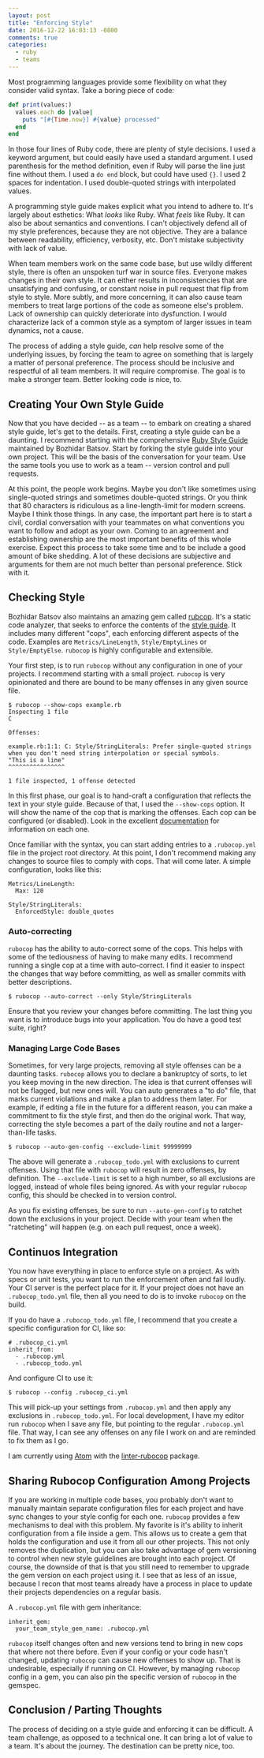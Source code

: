 ```yaml
---
layout: post
title: "Enforcing Style"
date: 2016-12-22 16:03:13 -0800
comments: true
categories:
  - ruby
  - teams
---
```


Most programming languages provide some flexibility on what they consider valid syntax. Take a boring piece of code:

```ruby
def print(values:)
  values.each do |value|
    puts "[#{Time.now}] #{value} processed"
  end
end
```

In those four lines of Ruby code, there are plenty of style decisions. I used a keyword argument, but could easily have used a standard argument. I used parenthesis for the method definition, even if Ruby will parse the line just fine without them. I used a `do end` block, but could have used `{}`. I used 2 spaces for indentation. I used double-quoted strings with interpolated values.

A programming style guide makes explicit what you intend to adhere to. It's largely about esthetics: What *looks* like Ruby. What *feels* like Ruby. It can also be about semantics and conventions. I can't objectively defend all of my style preferences, because they are not objective. They are a balance between readability, efficiency, verbosity, etc. Don't mistake subjectivity with lack of value.

When team members work on the same code base, but use wildly different style, there is often an unspoken turf war in source files. Everyone makes changes in their own style. It can either results in inconsistencies that are unsatisfying and confusing, or constant noise in pull request that flip from style to style. More subtly, and more concerning, it can also cause team members to treat large portions of the code as someone else's problem. Lack of ownership can quickly deteriorate into dysfunction. I would characterize lack of a common style as a symptom of larger issues in team dynamics, not a cause.

The process of adding a style guide, *can* help resolve some of the underlying issues, by forcing the team to agree on something that is largely a matter of personal preference. The process should be inclusive and respectful of all team members. It will require compromise. The goal is to make a stronger team. Better looking code is nice, to.


## Creating Your Own Style Guide

Now that you have decided -- as a team -- to embark on creating a shared style guide, let's get to the details. First, creating a style guide can be a daunting. I recommend starting with the comprehensive [Ruby Style Guide][ruby_style_guide] maintained by Bozhidar Batsov. Start by forking the style guide into your own project. This will be the basis of the conversation for your team. Use the same tools you use to work as a team -- version control and pull requests.

At this point, the people work begins. Maybe you don't like sometimes using single-quoted strings and sometimes double-quoted strings. Or you think that 80 characters is ridiculous as a line-length-limit for modern screens. Maybe I think those things. In any case, the important part here is to start a civil, cordial conversation with your teammates on what conventions you want to follow and adopt as your own. Coming to an agreement and establishing ownership are the most important benefits of this whole exercise. Expect this process to take some time and to be include a good amount of bike shedding. A lot of these decisions are subjective and arguments for them are not much better than personal preference. Stick with it.

## Checking Style

Bozhidar Batsov also maintains an amazing gem called [rubcop][rubocop]. It's a static code analyzer, that seeks to enforce the contents of the [style guide][ruby_style_guide]. It includes many different "cops", each enforcing different aspects of the code. Examples are `Metrics/LineLength`, `Style/EmptyLines` or `Style/EmptyElse`. `rubocop` is highly configurable and extensible.

Your first step, is to run `rubocop` without any configuration in one of your projects. I recommend starting with a small project. `rubocop` is very opinionated and there are bound to be many offenses in any given source file.

```
$ rubocop --show-cops example.rb
Inspecting 1 file
C

Offenses:

example.rb:1:1: C: Style/StringLiterals: Prefer single-quoted strings when you don't need string interpolation or special symbols.
"This is a line"
^^^^^^^^^^^^^^^^

1 file inspected, 1 offense detected
```

In this first phase, our goal is to hand-craft a configuration that reflects the text in your style guide. Because of that, I used the `--show-cops` option. It will show the name of the cop that is marking the offenses. Each cop can be configured (or disabled). Look in the excellent [documentation][rubocop_docs] for information on each one.

Once familiar with the syntax, you can start adding entries to a `.rubocop.yml` file in the project root directory. At this point, I don't recommend making any changes to source files to comply with cops. That will come later. A simple configuration, looks like this:

```
Metrics/LineLength:
  Max: 120

Style/StringLiterals:
  EnforcedStyle: double_quotes
```

### Auto-correcting

`rubocop` has the ability to auto-correct some of the cops. This helps with some of the tediousness of having to make many edits. I recommend running a single cop at a time with auto-correct. I find it easier to inspect the changes that way before committing, as well as smaller commits with better descriptions.

```
$ rubocop --auto-correct --only Style/StringLiterals
```

Ensure that you review your changes before committing. The last thing you want is to introduce bugs into your application. You do have a good test suite, right?

### Managing Large Code Bases

Sometimes, for very large projects, removing all style offenses can be a daunting tasks. `rubocop` allows you to declare a bankruptcy of sorts, to let you keep moving in the new direction. The idea is that current offenses will not be flagged, but new ones will. You can auto generates a "to do" file, that marks current violations and make a plan to address them later. For example, if editing a file in the future for a different reason, you can make a commitment to fix the style first, and then do the original work. That way, correcting the style becomes a part of the daily routine and not a larger-than-life tasks.

```
$ rubocop --auto-gen-config --exclude-limit 99999999
```

The above will generate a `.rubocop_todo.yml` with exclusions to current offenses. Using that file with `rubocop` will result in zero offenses, by definition. The `--exclude-limit` is set to a high number, so all exclusions are logged, instead of whole files being ignored. As with your regular `rubocop` config, this should be checked in to version control.

As you fix existing offenses, be sure to run `--auto-gen-config` to ratchet down the exclusions in your project. Decide with your team when the "ratcheting" will happen (e.g. on each pull request, once a week).

## Continuos Integration

You now have everything in place to enforce style on a project. As with specs or unit tests, you want to run the enforcement often and fail loudly. Your CI server is the perfect place for it. If your project does not have an `.rubocop_todo.yml` file, then all you need to do is to invoke `rubocop` on the build.

If you do have a `.rubocop_todo.yml` file, I recommend that you create a specific configuration for CI, like so:

```
# .rubocop_ci.yml
inherit_from:
  - .rubocop.yml
  - .rubocop_todo.yml
```

And configure CI to use it:

```
$ rubocop --config .rubocop_ci.yml
```

This will pick-up your settings from `.rubocop.yml` and then apply any exclusions in `.rubocop_todo.yml`. For local development, I have my editor run `rubocop` when I save any file, but pointing to the regular `.rubocop.yml` file. That way, I can see any offenses on any file I work on and are reminded to fix them as I go.

I am currently using [Atom][atom] with the [linter-rubocop][linter-rubocop] package.

## Sharing Rubocop Configuration Among Projects

If you are working in multiple code bases, you probably don't want to manually maintain separate configuration files for each project and have sync changes to your style config for each one. `rubocop` provides a few mechanisms to deal with this problem. My favorite is it's ability to inherit configuration from a file inside a gem. This allows us to create a gem that holds the configuration and use it from all our other projects. This not only removes the duplication, but you can also take advantage of gem versioning to control when new style guidelines are brought into each project. Of course, the downside of that is that you still need to remember to upgrade the gem version on each project using it. I see that as less of an issue, because I recon that most teams already have a process in place to update their projects dependencies on a regular basis.

A `.rubocop.yml` file with gem inheritance:

```
inherit_gem:
  your_team_style_gem_name: .rubocop.yml
```

`rubocop` itself changes often and new versions tend to bring in new cops that where not there before. Even if your config or your code hasn't changed, updating `rubocop` can cause new offenses to show up. That is undesirable, especially if running on CI. However, by managing `rubocop` config in a gem, you can also pin the specific version of `rubocop` in the gemspec.

## Conclusion / Parting Thoughts

The process of deciding on a style guide and enforcing it can be difficult. A team challenge, as opposed to a technical one. It can bring a lot of value to a team. It's about the journey. The destination can be pretty nice, too.


[ruby_style_guide]: https://github.com/bbatsov/ruby-style-guide
[rubocop]: https://github.com/bbatsov/rubocop
[rubocop_docs]: https://rubocop.readthedocs.io
[atom]: https://atom.io
[linter-rubocop]: https://atom.io/packages/linter-rubocop
